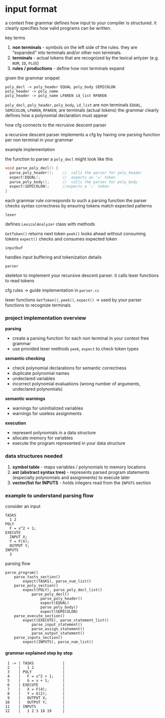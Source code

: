 #  input format

a context free grammar defines how input to your compiler is structured.  it clearly specifies how valid programs can be written.

key terms

1.  **non terminals** - symbols on the left side of the rules. they are "expanded" into terminals and/or other non terminals.
2.  **terminals** -  actual tokens that are recognized by the lexical anlyzer (e.g. `NUM`, `ID`, `PLUS`)
3.  **rules / productions** -  define how non terminals expand

given the grammar snippet

```
poly_decl -> poly_header EQUAL poly_body SEMICOLON
poly_header -> poly_name
poly_header -> poly_name LPAREN id_list RPAREN
```

`poly_decl`, `poly_header`, `poly_body`, `id_list` are non terminals
`EQUAL`, `SEMICOLON`, `LPAREN`, `RPAREN`, are terminals (actual tokens)
the grammar clearly defines how a polynomial declaration must appear

how cfg connects to the recrusive descent parser

a recursive descent parser implements a cfg by having one parsing function per non terminal in your grammar

example implementation

the function to parser a `poly_decl` might look like this

```c++
void parse_poly_decl() {
  parse_poly_header();    //  calls the parser for poly_header
  expect(EQUAL);          //  expects an '=' token
  parse_poly_body();      //  calls the parser for poly_body
  expect(SEMICOLON);      //expects a ';' token
}
```

each grammar rule corresponds to such a parsing function
the parser checks syntax correctness by ensuring tokens match expected patterns

`lexer`

defines `LexicalAnalyzer` class with methods

`GetToken()` returns next token
`peek()` looks ahead without consuming tokens
`expect()` checks and consumes expected token

`inputbuf`

handles input buffering and tokenization details

`parser`

skeleton to implement your recursive descent parser.  it calls lexer functions to read tokens

cfg rules -> guide implementation in `parser.cc`

lexer functions `GetToken()`, `peek()`, `expect()` -> used by your parser functions to recognize terminals

###  project implementation overview

**parsing**

-  create a parsing function for each non terminal in your context free grammar
-  use provided lexer methods `peek`, `expect` to check token types

**semantic checking**

-  check polynomial declarations for semantic correctness
-  duplicate polynomial names
-  undeclared variables
-  incorrect polynomial evaluations (wrong number of arguments, undeclared polynomials)

**semantic warnings**

-  warnings for uninitialized variables
-  warnings for useless assignments

**execution**

-  represent polynomials in a data structure
-  allocate memory for variables
-  execute the program represented in your data structure

###  data structures needed

1.  **symbol table**  -  maps variables / polynomials to memory locations
2.  **ast** **(abstract syntax tree)** -  represents parsed program statements (especially polynomials and assignments) to execute later
2.  **vector/list** **for INPUTS** -  holds integers read from the `INPUTS` section

###  example to understand parsing flow

consider an input

```
TASKS
  1 2
POLY
  F = x^2 + 1;
EXECUTE
  INPUT X;
  Y = F(X);
  OUTPUT Y;
INPUTS
  3
```

parsing flow

```
parse_program()
    parse_tasts_section()
        expect(TASKS), parse_num_list()
    parse_poly_section()
        expect(POLY), parse_poly_decl_list()
            parse_poly_decl()
                parse_poly_header()
                expect(EQUAL)
                parse_poly_body()
                expect(SEMICOLON)
    parse_execute_section()
        expect(EXECUTE), parse_statement_list()
            parse_input_statement()
            parse_assign_statement()
            parse_output_statement()
    parse_inputs_section()
        expect(INPUTS), parse_num_list()
```

####  grammar explained step by step


```
 1 -> | TASKS             |
 2    |   1 2             |
 3    | POLY              |
 4    |   F = x^2 + 1;    |
 5    |   G = x + 1;      |
 6    | EXECUTE           |
 7    |   X = F(4);       |
 8    |   Y = G(2);       |
 9    |   OUTPUT X;       |
10    |   OUTPUT Y;       |
11    | INPUTS            |
12    |   1 2 3 18 19     |
```
